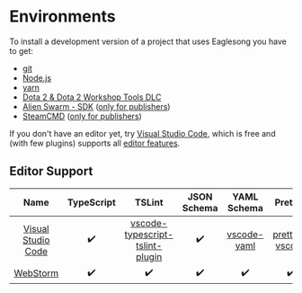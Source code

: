 # Environments

To install a development version of a project that uses Eaglesong you have to get:

- [git](https://git-scm.com/downloads)
- [Node.js](https://nodejs.org/)
- [yarn](https://yarnpkg.com/en/docs/install)
- [Dota 2 & Dota 2 Workshop Tools DLC](steam://install/570)
- [Alien Swarm - SDK](steam://install/640)
  ([only for publishers](commands/publish#additional-requirements))
- [SteamCMD](https://developer.valvesoftware.com/wiki/SteamCMD)
  ([only for publishers](commands/publish#additional-requirements))

If you don't have an editor yet, try [Visual Studio Code](https://code.visualstudio.com/), which is
free and (with few plugins) supports all [editor features](editor-support).

## Editor Support

|         Name         |     TypeScript     |              TSLint               |    JSON Schema     |    YAML Schema     |      Prettier      |
| :------------------: | :----------------: | :-------------------------------: | :----------------: | :----------------: | :----------------: |
| [Visual Studio Code] | :heavy_check_mark: | [vscode-typescript-tslint-plugin] | :heavy_check_mark: |   [vscode-yaml]    | [prettier-vscode]  |
|      [WebStorm]      | :heavy_check_mark: |        :heavy_check_mark:         | :heavy_check_mark: | :heavy_check_mark: | :heavy_check_mark: |

[visual studio code]: https://code.visualstudio.com/
[vscode-typescript-tslint-plugin]:
  https://marketplace.visualstudio.com/items?itemName=ms-vscode.vscode-typescript-tslint-plugin
[vscode-yaml]: https://marketplace.visualstudio.com/items?itemName=redhat.vscode-yaml
[prettier-vscode]: https://marketplace.visualstudio.com/items?itemName=esbenp.prettier-vscode
[webstorm]: https://www.jetbrains.com/webstorm/
